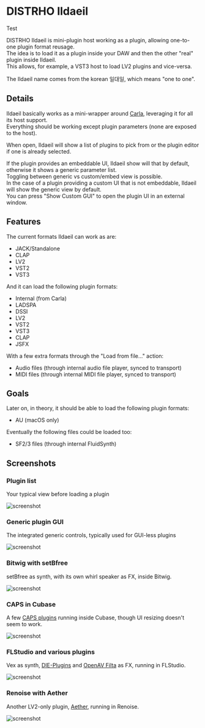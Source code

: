 # DISTRHO Ildaeil

Test

DISTRHO Ildaeil is mini-plugin host working as a plugin, allowing one-to-one plugin format reusage.  
The idea is to load it as a plugin inside your DAW and then the other "real" plugin inside Ildaeil.  
This allows, for example, a VST3 host to load LV2 plugins and vice-versa.

The Ildaeil name comes from the korean 일대일, which means "one to one".

## Details

Ildaeil basically works as a mini-wrapper around [Carla](https://github.com/falkTX/Carla), leveraging it for all its host support.  
Everything should be working except plugin parameters (none are exposed to the host).

When open, Ildaeil will show a list of plugins to pick from or the plugin editor if one is already selected.

If the plugin provides an embeddable UI, Ildaeil show will that by default, otherwise it shows a generic parameter list.  
Toggling between generic vs custom/embed view is possible.  
In the case of a plugin providing a custom UI that is not embeddable, Ildaeil will show the generic view by default.  
You can press "Show Custom GUI" to open the plugin UI in an external window.

## Features

The current formats Ildaeil can work as are:

- JACK/Standalone
- CLAP
- LV2
- VST2
- VST3

And it can load the following plugin formats:

- Internal (from Carla)
- LADSPA
- DSSI
- LV2
- VST2
- VST3
- CLAP
- JSFX

With a few extra formats through the "Load from file..." action:

- Audio files (through internal audio file player, synced to transport)
- MIDI files (through internal MIDI file player, synced to transport)

## Goals

Later on, in theory, it should be able to load the following plugin formats:

- AU (macOS only)

Eventually the following files could be loaded too:

- SF2/3 files (through internal FluidSynth)

## Screenshots

### Plugin list

Your typical view before loading a plugin

![screenshot](screenshots/ildaeil-plugin-list.png "plugin list")

### Generic plugin GUI

The integrated generic controls, typically used for GUI-less plugins

![screenshot](screenshots/ildaeil-generic-gui.png "generic gui")

### Bitwig with setBfree

setBfree as synth, with its own whirl speaker as FX, inside Bitwig.

![screenshot](screenshots/bitwig-setbfree.png "plugin list")

### CAPS in Cubase

A few [CAPS plugins](https://github.com/moddevices/caps-lv2) running inside Cubase, though UI resizing doesn't seem to work.

![screenshot](screenshots/cubase-caps.png "plugin list")

### FLStudio and various plugins

Vex as synth, [DIE-Plugins](https://github.com/DISTRHO/DIE-Plugins) and [OpenAV Filta](https://github.com/openAVproductions/openAV-ArtyFX) as FX, running in FLStudio.

![screenshot](screenshots/flstudio-various.png "plugin list")

### Renoise with Aether

Another LV2-only plugin, [Aether](https://github.com/Dougal-s/Aether), running in Renoise.

![screenshot](screenshots/renoise-aether.png "plugin list")
